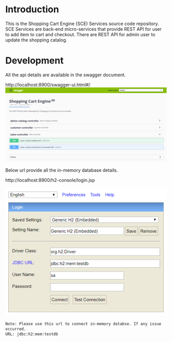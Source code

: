 # Introduction

This is the Shopping Cart Engine (SCE) Services source code repository.  SCE Services are
back-end micro-services that provide REST API for user to add item to cart and checkout.
There are REST API for admin user to update the shopping catalog.


# Development

All the api details are available in the swagger document.

http://localhost:8900/swagger-ui.html#/
![Image description](https://github.com/alokSNCR/shoppingkart/blob/master/swagger-cart.png)

Below url provide all the in-memory database details.

http://localhost:8900/h2-console/login.jsp

![Image description](https://github.com/alokSNCR/shoppingkart/blob/master/h2-database.png)

    Note: Please use this url to connect in-memory databse. If any issue occurred.
    URL: jdbc:h2:mem:testdb
